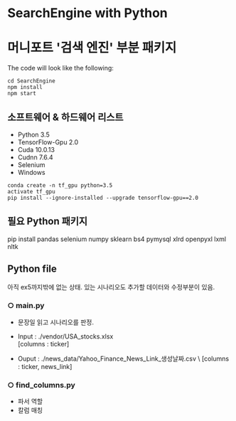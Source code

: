 # SearchEngine with Python
# 머니포트 '검색 엔진' 부분 패키지


The code will look like the following:
```
cd SearchEngine
npm install
npm start
```


## 소프트웨어 & 하드웨어 리스트

* Python 3.5
* TensorFlow-Gpu 2.0
* Cuda 10.0.13
* Cudnn 7.6.4 
* Selenium
* Windows

```buildoutcfg
conda create -n tf_gpu python=3.5
activate tf_gpu
pip install --ignore-installed --upgrade tensorflow-gpu==2.0
```
              
## 필요 Python 패키지

pip install pandas selenium numpy sklearn bs4 pymysql xlrd openpyxl lxml nltk

## Python file

아직 ex5까지밖에 없는 상태.
있는 시나리오도 추가할 데이터와 수정부분이 있음.

### ○ main.py

* 문장일 읽고 시나리오를 판정.

* Input : ./vendor/USA_stocks.xlsx \
[columns : ticker]
* Ouput : ./news_data/Yahoo_Finance_News_Link_생성날짜.csv \ 
[columns : ticker, news_link]

### ○ find_columns.py

* 파서 역할
* 칼럼 매칭